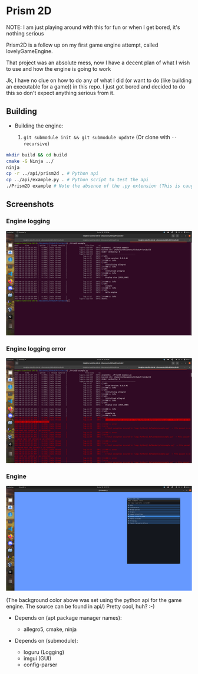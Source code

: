 # Prism 2D

NOTE: 
I am just playing around with this for fun or when I get bored, it's nothing serious

Prism2D is a follow up on my first game engine attempt, called lovelyGameEngine.

That project was an absolute mess, now I have a decent plan of what I wish to use and how the engine is going to work

Jk, I have no clue on how to do any of what I did (or want to do (like building an executable for a game)) in this repo. I just got bored and decided to do this so don't expect anything serious from it.

## Building
- Building the engine:
  
    1. `git submodule init && git submodule update` (Or clone with `--recursive`)

```bash
mkdir build && cd build
cmake -G Ninja ../
ninja
cp -r ../api/prism2d . # Python api
cp ../api/example.py . # Python script to test the api
./Prism2D example # Note the absence of the .py extension (This is caught and logged as an error by the engine aswell)
```

## Screenshots
### Engine logging
<img src="screenshots/EngineLog.png"></img>
### Engine logging error
<img src="screenshots/EngineLogError.png"></img>
### Engine
<img src="screenshots/Engine.png"></img>

(The background color above was set using the python api for the game engine. The source can be found in api/) Pretty cool, huh? :-)

- Depends on (apt package manager names):
    - allegro5, cmake, ninja

- Depends on (submodule):
    - loguru (Logging)
    - imgui (GUI)
    - config-parser
